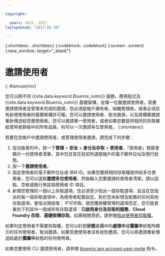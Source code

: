 ```yaml
---

copyright:

  years: 2015, 2017
lastupdated: "2017-05-30"

---
```


{:shortdesc: .shortdesc}
{:codeblock: .codeblock}
{:screen: .screen}
{:new_window: target="_blank"}

# 邀請使用者
{: #iamuserinv}

您可以跨不同 {{site.data.keyword.Bluemix_notm}} 服務、應用程式及 {{site.data.keyword.Bluemix_notm}} 基礎架構，從單一位置邀請使用者。若要邀請使用者並管理未完成的邀請，您必須是帳戶擁有者、組織管理員，或者必須具有新增使用者的基礎架構許可權。您可以邀請使用者、取消邀請，以及將擱置邀請重新傳送給受邀使用者。您可以邀請單一使用者，或者如果您要提供相同的存取權給使用者群組中的所有成員，則可以一次邀請多位使用者。
{:shortdesc}

若要在您帳戶中邀請使用者，或管理使用者邀請，請完成下列步驟：

1. 從功能表列中，按一下**管理** &gt; **安全** &gt; **身分及存取** &gt; **使用者**。「使用者」視窗會顯示一份使用者清單，其中包含其在目前所選取帳戶的電子郵件位址及現行狀態。 
2. 按一下**邀請使用者**。 
3. 指定使用者的電子郵件位址或 IBM ID。如果您要將相同存取權提供給多位使用者，您可以選取**邀請多位使用者**，然後輸入您要邀請的使用者清單。請以逗點、空格或換行來區隔使用者 ID 項目。
4. 新增您管理的一個以上存取選項。您必須至少指派一個存取選項，並且在您指派的每一個存取選項中，為使用者配置設定。對於您未新增及配置的任何其他存取選項，會指派預設值：*不可存取*。視您獲授權管理的選項而定，您可能會看到下列其中一個或所有存取選項：**已啟用身分及存取的服務**、**Cloud Foundry 存取**、**基礎架構存取**。如需相關資訊，請參閱[指派使用者存取權](/docs/iam/assignaccess.html)。

如果判定使用者不需要存取權，您可以針對**狀態**直欄中的**處理中**或**擱置中**狀態所顯示的任何使用者，取消邀請。如果受邀使用者沒有收到邀請，您可以將邀請重新傳送給處於**擱置中**狀態的任何使用者。

如果您要使用 CLI 邀請使用者，請參閱 [bluemix iam account-user-invite](https://console.stage1.bluemix.net/docs/cli/reference/bluemix_cli/bx_cli.html#bluemix_iam_account_user_invite) 指令。
